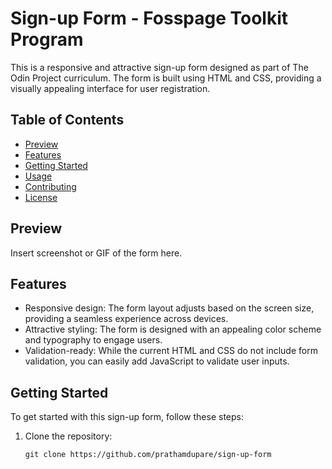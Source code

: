 # Sign-up Form - Fosspage Toolkit Program

This is a responsive and attractive sign-up form designed as part of The Odin Project curriculum. The form is built using HTML and CSS, providing a visually appealing interface for user registration.

## Table of Contents

- [Preview](#preview)
- [Features](#features)
- [Getting Started](#getting-started)
- [Usage](#usage)
- [Contributing](#contributing)
- [License](#license)

## Preview

Insert screenshot or GIF of the form here.

## Features

- Responsive design: The form layout adjusts based on the screen size, providing a seamless experience across devices.
- Attractive styling: The form is designed with an appealing color scheme and typography to engage users.
- Validation-ready: While the current HTML and CSS do not include form validation, you can easily add JavaScript to validate user inputs.

## Getting Started

To get started with this sign-up form, follow these steps:

1. Clone the repository:

   ```
   git clone https://github.com/prathamdupare/sign-up-form
